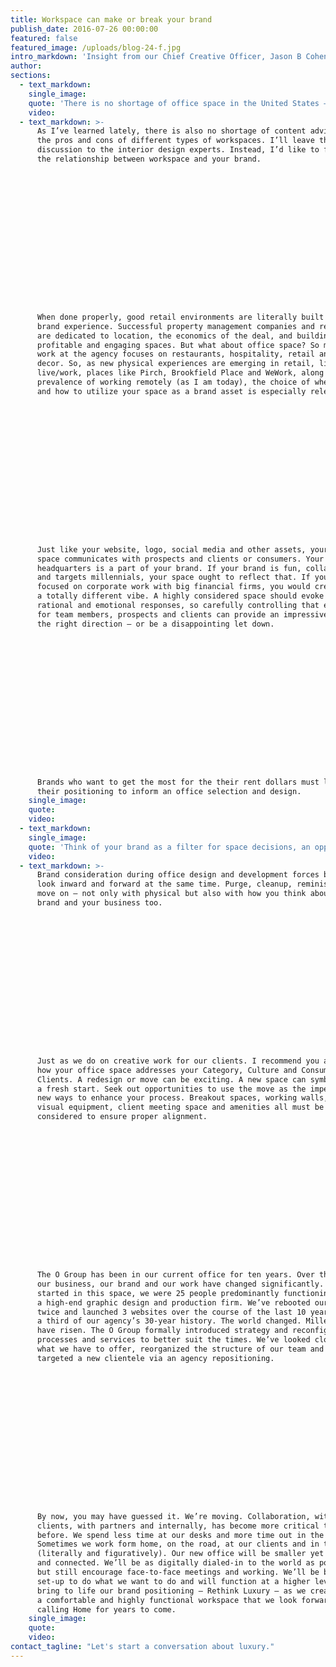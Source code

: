 ```yaml
---
title: Workspace can make or break your brand
publish_date: 2016-07-26 00:00:00
featured: false
featured_image: /uploads/blog-24-f.jpg
intro_markdown: 'Insight from our Chief Creative Officer, Jason B Cohen, on the relationship between workspace and brand and what this impending move means for The O Group.​'
author:
sections:
  - text_markdown:
    single_image:
    quote: 'There is no shortage of office space in the United States – from traditional to open concept, co-working spaces to owned buildings – there is something for anyone.'
    video:
  - text_markdown: >-
      As I’ve learned lately, there is also no shortage of content advising on
      the pros and cons of different types of workspaces. I’ll leave that
      discussion to the interior design experts. Instead, I’d like to focus on
      the relationship between workspace and your brand.

















      When done properly, good retail environments are literally built around
      brand experience. Successful property management companies and retailers
      are dedicated to location, the economics of the deal, and building out
      profitable and engaging spaces. But what about office space? So much of our
      work at the agency focuses on restaurants, hospitality, retail and home
      decor. So, as new physical experiences are emerging in retail, lifestyle,
      live/work, places like Pirch, Brookfield Place and WeWork, along with the
      prevalence of working remotely (as I am today), the choice of where to work
      and how to utilize your space as a brand asset is especially relevant.

















      Just like your website, logo, social media and other assets, your office
      space communicates with prospects and clients or consumers. Your choice of
      headquarters is a part of your brand. If your brand is fun, collaborative
      and targets millennials, your space ought to reflect that. If you were more
      focused on corporate work with big financial firms, you would create
      a totally different vibe. A highly considered space should evoke both
      rational and emotional responses, so carefully controlling that experience
      for team members, prospects and clients can provide an impressive nudge in
      the right direction – or be a disappointing let down.

















      Brands who want to get the most for the their rent dollars must leverage
      their positioning to inform an office selection and design.​
    single_image:
    quote:
    video:
  - text_markdown:
    single_image:
    quote: '​Think of your brand as a filter for space decisions, an opportunity to turn over a new leaf.'
    video:
  - text_markdown: >-
      Brand consideration during office design and development forces brands to
      look inward and forward at the same time. Purge, cleanup, reminisce and
      move on – not only with physical but also with how you think about your
      brand and your business too.

















      Just as we do on creative work for our clients. I recommend you articulate
      how your office space addresses your Category, Culture and Consumers or
      Clients. A redesign or move can be exciting. A new space can symbolize
      a fresh start. Seek out opportunities to use the move as the impetus for
      new ways to enhance your process. Breakout spaces, working walls, audio
      visual equipment, client meeting space and amenities all must be carefully
      considered to ensure proper alignment.

















      The O Group has been in our current office for ten years. Over that time,
      our business, our brand and our work have changed significantly. When we
      started in this space, we were 25 people predominantly functioning as
      a high-end graphic design and production firm. We’ve rebooted our brand
      twice and launched 3 websites over the course of the last 10 years, just
      a third of our agency’s 30-year history. The world changed. Millennials
      have risen. The O Group formally introduced strategy and reconfigured our
      processes and services to better suit the times. We’ve looked closely at
      what we have to offer, reorganized the structure of our team and have
      targeted a new clientele via an agency repositioning.

















      By now, you may have guessed it. We’re moving. Collaboration, with our
      clients, with partners and internally, has become more critical than ever
      before. We spend less time at our desks and more time out in the world.
      Sometimes we work form home, on the road, at our clients and in the cloud
      (literally and figuratively). Our new office will be smaller yet more open
      and connected. We’ll be as digitally dialed-in to the world as possible,
      but still encourage face-to-face meetings and working. We’ll be better
      set-up to do what we want to do and will function at a higher level. We’ll
      bring to life our brand positioning – Rethink Luxury – as we create
      a comfortable and highly functional workspace that we look forward to
      calling Home for years to come.​
    single_image:
    quote:
    video:
contact_tagline: "Let's start a conversation about luxury."
---
```




